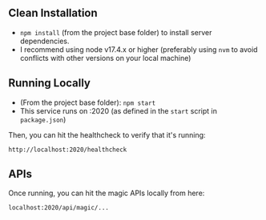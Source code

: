 ## Clean Installation

* `npm install` (from the project base folder) to install server dependencies.
* I recommend using node v17.4.x or higher (preferably using `nvm` to avoid conflicts with other versions on your local machine)

## Running Locally

* (From the project base folder): `npm start`
* This service runs on :2020 (as defined in the `start` script in `package.json`)

Then, you can hit the healthcheck to verify that it's running:

`http://localhost:2020/healthcheck`

## APIs

Once running, you can hit the magic APIs locally from here:

`localhost:2020/api/magic/...`
